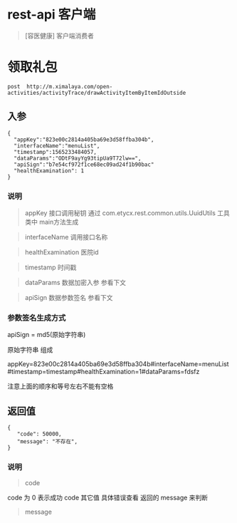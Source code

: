 # rest-api 客户端
> [容医健康] 客户端消费者

# 领取礼包

```
post  http://m.ximalaya.com/open-activities/activityTrace/drawActivityItemByItemIdOutside

```

## 入参

```
{
  "appKey":"823e00c2814a405ba69e3d58ffba304b",
  "interfaceName":"menuList",
  "timestamp":1565233484057,
  "dataParams":"ODtF9ayYg93tipUa9T72lw==",
  "apiSign":"b7e54cf972f1ce68ec09ad24f1b90bac"
  "healthExamination": 1
}
```
###  说明

> appKey  接口调用秘钥  通过 com.etycx.rest.common.utils.UuidUtils 工具类中 main方法生成

> interfaceName  调用接口名称

> healthExamination  医院id

> timestamp  时间戳

> dataParams 数据加密入参  参看下文

> apiSign 数据参数签名  参看下文

### 参数签名生成方式

apiSign = md5(原始字符串)

原始字符串 组成 

appKey=823e00c2814a405ba69e3d58ffba304b#interfaceName=menuList#timestamp=timestamp#healthExamination=1#dataParams=fdsfz

注意上面的顺序和等号左右不能有空格

## 返回值

```
{
   "code": 50000,
   "message": "不存在",
}
```

### 说明

> code 

code 为 0 表示成功 
code 其它值 具体错误查看 返回的 message 来判断

> message 
  








